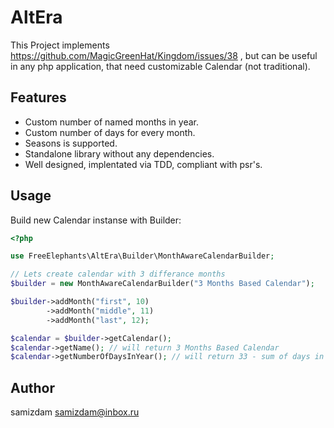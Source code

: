 # AltEra

This Project implements https://github.com/MagicGreenHat/Kingdom/issues/38 , but can be useful in any php application, that need customizable Calendar (not traditional).  

## Features
- Custom number of named months in year. 
- Custom number of days for every month.
- Seasons is supported.  
- Standalone library without any dependencies. 
- Well designed, implentated via TDD, compliant with psr's. 

## Usage

Build new Calendar instanse with Builder:

```php
<?php

use FreeElephants\AltEra\Builder\MonthAwareCalendarBuilder;

// Lets create calendar with 3 differance months
$builder = new MonthAwareCalendarBuilder("3 Months Based Calendar");

$builder->addMonth("first", 10)
		->addMonth("middle", 11)
		->addMonth("last", 12);

$calendar = $builder->getCalendar();
$calendar->getName(); // will return 3 Months Based Calendar
$calendar->getNumberOfDaysInYear(); // will return 33 - sum of days in all months 

```

## Author

samizdam <samizdam@inbox.ru>